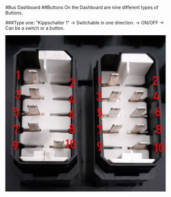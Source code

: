 #Bus Dashboard
##Buttons
On the Dashboard are nine different types of Buttons.

###Type one: "Kippschalter 1"
-> Switchable in one direction.
-> ON/OFF
-> Can be a switch or a button.

![alt text](https://github.com/silen72/BusDashboard/blob/master/documentation/dashboard/images/Kippschalter.jpeg "Left: Kippschalter 1 Right: Kippschalter 2")
